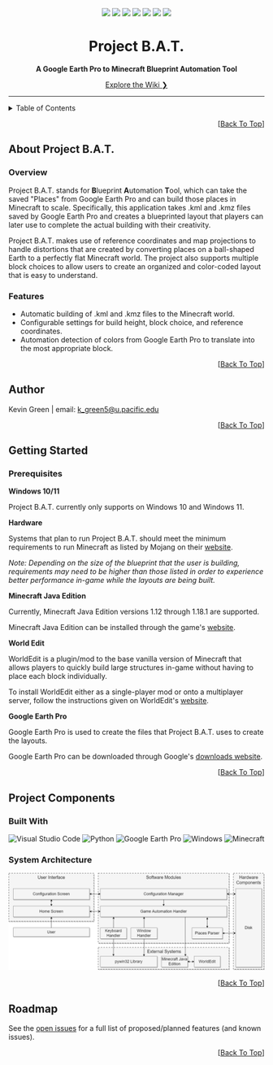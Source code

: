 <!--
File:         README.md
Description:  Provides an introduction to the project.
-->

<div id="title_card" align="center">

<!--Badges-->
![][shield-github-commit-activity]
![][shield-github-last-commit]
![][shield-github-watchers-count]
![][shield-github-top-language]
![][shield-github-latest-release]
![][shield-github-open-issues-count]
![][shield-github-closed-issues-count]

<!--Project Title-->
# Project B.A.T.

<!--Subtitle-->
**A Google Earth Pro to Minecraft Blueprint Automation Tool**

<!--Explore the Wiki-->
[Explore the Wiki &#10095;][url-wiki]

</div>

---

<!--Table of Contents-->
<details>
  <summary>Table of Contents</summary>

  - [About Project B.A.T.](#about-project-name)
    - [Overview](#overview)
    - [Features](#features)
  - [Authors](#authors)
  - [Getting Started](#getting-started)
    - [Prerequisites](#prerequisites)
  - [Project Components](#project-components)
    - [Built With](#built-with)
    - [System Architecture](#system-architecture)
  - [Roadmap](#roadmap)

</details>



<p align="right">[<a href="#title_card">Back To Top</a>]</p>

## About Project B.A.T.

### Overview

Project B.A.T. stands for **B**lueprint **A**utomation **T**ool, which can take the saved "Places" from Google Earth Pro and can build those places in Minecraft to scale. Specifically, this application takes .kml and .kmz files saved by Google Earth Pro and creates a blueprinted layout that players can later use to complete the actual building with their creativity.

Project B.A.T. makes use of reference coordinates and map projections to handle distortions that are created by converting places on a ball-shaped Earth to a perfectly flat Minecraft world. The project also supports multiple block choices to allow users to create an organized and color-coded layout that is easy to understand.

### Features

- Automatic building of .kml and .kmz files to the Minecraft world.
- Configurable settings for build height, block choice, and reference coordinates.
- Automation detection of colors from Google Earth Pro to translate into the most appropriate block.

<p align="right">[<a href="#title_card">Back To Top</a>]</p>



## Author

Kevin Green | email: k_green5@u.pacific.edu

<p align="right">[<a href="#title_card">Back To Top</a>]</p>



## Getting Started

### Prerequisites

**Windows 10/11**

Project B.A.T. currently only supports on Windows 10 and Windows 11.

**Hardware**

Systems that plan to run Project B.A.T. should meet the minimum requirements to run Minecraft as listed by Mojang on their [website](https://www.minecraft.net/en-us/get-minecraft).

_Note: Depending on the size of the blueprint that the user is building, requirements may need to be higher than those listed in order to experience better performance in-game while the layouts are being built._

**Minecraft Java Edition**

Currently, Minecraft Java Edition versions 1.12 through 1.18.1 are supported.

Minecraft Java Edition can be installed through the game's [website](https://www.minecraft.net/en-us).

**World Edit**

WorldEdit is a plugin/mod to the base vanilla version of Minecraft that allows players to quickly build large structures in-game without having to place each block individually.

To install WorldEdit either as a single-player mod or onto a multiplayer server, follow the instructions given on WorldEdit's [website](https://enginehub.org/worldedit/).

**Google Earth Pro**

Google Earth Pro is used to create the files that Project B.A.T. uses to create the layouts.

Google Earth Pro can be downloaded through Google's [downloads website](https://www.google.com/earth/versions/).

<p align="right">[<a href="#title_card">Back To Top</a>]</p>



## Project Components

### Built With

![Visual Studio Code](https://img.shields.io/badge/Visual_Studio_Code-007ACC?style=for-the-badge&logo=visualstudiocode&logoColor=white)
![Python](https://img.shields.io/badge/Python-3776AB?style=for-the-badge&logo=python&logoColor=white)
![Google Earth Pro](https://img.shields.io/badge/Google_Earth_Pro-4285F4?style=for-the-badge&logo=googleearth&logoColor=white)
![Windows](https://img.shields.io/badge/Windows-0078D6?style=for-the-badge&logo=windows&logoColor=white)
![Minecraft](https://img.shields.io/badge/Minecraft-62B47A?style=for-the-badge&logo=minecraft&logoColor=white)

### System Architecture

![System Architecture](docs/images/system_architecture.png)



<p align="right">[<a href="#title_card">Back To Top</a>]</p>

## Roadmap

See the [open issues][url-issues] for a full list of proposed/planned features (and known issues).

<p align="right">[<a href="#title_card">Back To Top</a>]</p>



<!--Markdown Variables-->
[shield-github-last-commit]: https://img.shields.io/github/last-commit/comp195/senior-project-spring-2022-blueprint-automation-tool?logo=github&style=for-the-badge
[shield-github-open-issues-count]: https://img.shields.io/github/issues-raw/comp195/senior-project-spring-2022-blueprint-automation-tool?logo=github&style=for-the-badge
[shield-github-closed-issues-count]: https://img.shields.io/github/issues-closed-raw/comp195/senior-project-spring-2022-blueprint-automation-tool?logo=github&style=for-the-badge
[shield-github-watchers-count]: https://img.shields.io/github/watchers/comp195/senior-project-spring-2022-blueprint-automation-tool?logo=github&style=for-the-badge
[shield-github-latest-release]: https://img.shields.io/github/v/release/comp195/senior-project-spring-2022-blueprint-automation-tool?include_prereleases&logo=github&style=for-the-badge
[shield-github-top-language]: https://img.shields.io/github/languages/top/comp195/senior-project-spring-2022-blueprint-automation-tool?logo=github&style=for-the-badge
[shield-github-commit-activity]: https://img.shields.io/github/commit-activity/w/comp195/senior-project-spring-2022-blueprint-automation-tool?logo=github&style=for-the-badge

[url-wiki]: https://github.com/comp195/senior-project-spring-2022-blueprint-automation-tool/wiki
[url-issues]: https://github.com/comp195/senior-project-spring-2022-blueprint-automation-tool/issues
